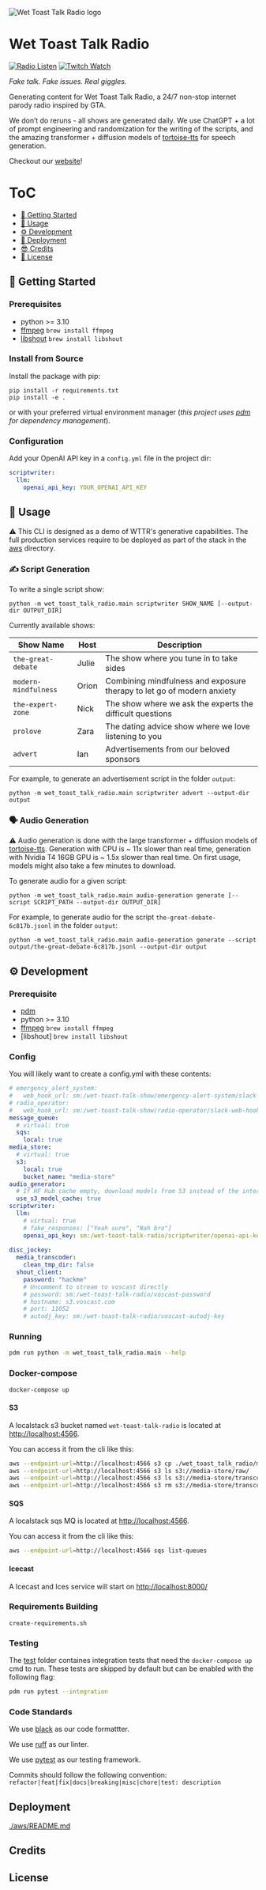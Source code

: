 ![Wet Toast Talk Radio logo](resources/wttr-logo-thin.jpg)

# Wet Toast Talk Radio


[![Radio Listen](https://img.shields.io/badge/%F0%9F%8D%9E_radio-Listen-F09F39?style=for-the-badge)](https://www.wettoast.ai/)
[![Twitch Watch](https://img.shields.io/badge/Twitch-Watch-9146FF?style=for-the-badge&logo=twitch)](https://www.twitch.tv/wettoasttalkradio)

_Fake talk. Fake issues. Real giggles._

Generating content for Wet Toast Talk Radio, a 24/7 non-stop internet parody radio inspired by GTA. 

We don’t do reruns - all shows are generated daily. We use ChatGPT + a lot of prompt engineering and randomization for the writing of the scripts, and the amazing transformer + diffusion models of [tortoise-tts](https://github.com/neonbjb/tortoise-tts) for speech generation.

Checkout our [website](https://www.wettoast.ai/)!

# ToC

* [🚀 Getting Started](#-getting-started)
* [🍞 Usage](#-usage)
* [⚙️ Development](#-development)
* [🚢 Deployment](#-deployment)
* [😎 Credits](#-credits)
* [🤝 License](#-license)


## 🚀 Getting Started

### Prerequisites

- python >= 3.10
- [ffmpeg](https://github.com/jiaaro/pydub#getting-ffmpeg-set-up) `brew install ffmpeg`
- [libshout](https://icecast.org/download/) `brew install libshout`

### Install from Source

Install the package with pip:

```commandline
pip install -r requirements.txt
pip install -e .
```

or with your preferred virtual environment manager (_this project uses [pdm](https://pdm.fming.dev/) for dependency management_).

### Configuration

Add your OpenAI API key in a `config.yml` file in the project dir:

```yaml
scriptwriter:
  llm:
    openai_api_key: YOUR_OPENAI_API_KEY
```


## 🍞 Usage

⚠️ This CLI is designed as a demo of WTTR's generative capabilities. The full production services require to be deployed as part of the stack in the [aws](aws) directory.

### ✍️ Script Generation

To write a single script show:

```commandline
python -m wet_toast_talk_radio.main scriptwriter SHOW_NAME [--output-dir OUTPUT_DIR]
```

Currently available shows:

Show Name | Host | Description
---|---|---
`the-great-debate` | Julie | The show where you tune in to take sides
`modern-mindfulness` | Orion | Combining mindfulness and exposure therapy to let go of modern anxiety
`the-expert-zone` | Nick | The show where we ask the experts the difficult questions
`prolove` | Zara | The dating advice show where we love listening to you
`advert` | Ian | Advertisements from our beloved sponsors

For example, to generate an advertisement script in the folder `output`:

```commandline
python -m wet_toast_talk_radio.main scriptwriter advert --output-dir output
```

### 🗣 Audio Generation

⚠️ Audio generation is done with the large transformer + diffusion models of [tortoise-tts](https://github.com/neonbjb/tortoise-tts). Generation with CPU is ~ 11x slower than real time, generation with Nvidia T4 16GB GPU is ~ 1.5x slower than real time. On first usage, models might also take a few minutes to download.

To generate audio for a given script:

```commandline
python -m wet_toast_talk_radio.main audio-generation generate [--script SCRIPT_PATH --output-dir OUTPUT_DIR]
```

For example, to generate audio for the script `the-great-debate-6c817b.jsonl` in the folder `output`:

```commandline
python -m wet_toast_talk_radio.main audio-generation generate --script output/the-great-debate-6c817b.jsonl --output-dir output
```

## ⚙️ Development

### Prerequisite

- [pdm](https://pdm.fming.dev/latest/)
- python >= 3.10
- [ffmpeg](https://github.com/jiaaro/pydub#getting-ffmpeg-set-up) `brew install ffmpeg`
- [libshout] `brew install libshout`

### Config

You will likely want to create a config.yml with these contents:

```yaml
# emergency_alert_system:
#   web_hook_url: sm:/wet-toast-talk-show/emergency-alert-system/slack-web-hook-url
# radio_operator:
#   web_hook_url: sm:/wet-toast-talk-show/radio-operator/slack-web-hook-url
message_queue:
  # virtual: true
  sqs:
    local: true
media_store:
  # virtual: true
  s3:
    local: true
    bucket_name: "media-store"
audio_generator:
  # If HF Hub cache empty, download models from S3 instead of the internet
  use_s3_model_cache: true
scriptwriter:
  llm:
    # virtual: true
    # fake_responses: ["Yeah sure", "Nah bro"]
    openai_api_key: sm:/wet-toast-talk-radio/scriptwriter/openai-api-key
  
disc_jockey:
  media_transcoder:
    clean_tmp_dir: false
  shout_client:
    password: "hackme"
    # Uncomment to stream to voscast directly
    # password: sm:/wet-toast-talk-radio/voscast-password
    # hostname: s3.voscast.com
    # port: 11052
    # autodj_key: sm:/wet-toast-talk-radio/voscast-autodj-key
```

### Running

```bash
pdm run python -m wet_toast_talk_radio.main --help
```

### Docker-compose

```bash
docker-compose up
```

#### S3

A localstack s3 bucket named `wet-toast-talk-radio` is located at [http://localhost:4566](http://localhost:4566).

You can access it from the cli like this:

```bash
aws --endpoint-url=http://localhost:4566 s3 cp ./wet_toast_talk_radio/media_store/virtual/data s3://wet-toast-talk-radio/raw --recursive
aws --endpoint-url=http://localhost:4566 s3 ls s3://media-store/raw/
aws --endpoint-url=http://localhost:4566 s3 ls s3://media-store/transcoded/
aws --endpoint-url=http://localhost:4566 s3 rm s3://media-store/transcoded/ --recursive
```

#### SQS

A localstack sqs MQ is located at [http://localhost:4566](http://localhost:4566).

You can access it from the cli like this:

```bash
aws --endpoint-url=http://localhost:4566 sqs list-queues
```

#### Icecast

A Icecast and Ices service will start on [http://localhost:8000/](http://localhost:8000/)

### Requirements Building

`create-requirements.sh`

### Testing

The [test](./tests/) folder containes integration tests that need the `docker-compose up` cmd to run. These tests are skipped by default but can be enabled with the following flag: 

```bash
pdm run pytest --integration
```

### Code Standards

We use [black](https://github.com/psf/black) as our code formattter.

We use [ruff](https://beta.ruff.rs/docs/) as our linter.

We use [pytest](https://docs.pytest.org/en/6.2.x/) as our testing framework.

Commits should follow the following convention:  `refactor|feat|fix|docs|breaking|misc|chore|test: description`


## Deployment

[./aws/README.md](./aws/README.md)


## Credits

## License